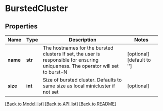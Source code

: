 # BurstedCluster


## Properties
Name | Type | Description | Notes
------------ | ------------- | ------------- | -------------
**name** | **str** | The hostnames for the bursted clusters If set, the user is responsible for ensuring uniqueness. The operator will set to burst-N | [optional] [default to '']
**size** | **int** | Size of bursted cluster. Defaults to same size as local minicluster if not set | [optional] 

[[Back to Model list]](../README.md#documentation-for-models) [[Back to API list]](../README.md#documentation-for-api-endpoints) [[Back to README]](../README.md)


